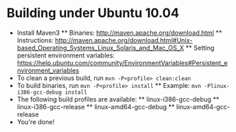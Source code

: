 # Building under Ubuntu 10.04

* Install Maven3
    ** Binaries: http://maven.apache.org/download.html
    ** Instructions: http://maven.apache.org/download.html#Unix-based_Operating_Systems_Linux_Solaris_and_Mac_OS_X
    ** Setting persistent environment variables: https://help.ubuntu.com/community/EnvironmentVariables#Persistent_environment_variables
* To clean a previous build, run `mvn -P<profile> clean:clean`
* To build binaries, run `mvn -P<profile> install`
    ** Example: `mvn -Plinux-i386-gcc-debug install`
* The following build profiles are available:
    ** linux-i386-gcc-debug
    ** linux-i386-gcc-release
    ** linux-amd64-gcc-debug
    ** linux-amd64-gcc-release
* You're done!
